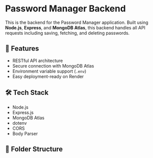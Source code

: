# Password Manager Backend

This is the backend for the Password Manager application. Built using **Node.js**, **Express**, and **MongoDB Atlas**, this backend handles all API requests including saving, fetching, and deleting passwords.

## 🚀 Features

- RESTful API architecture
- Secure connection with MongoDB Atlas
- Environment variable support (`.env`)
- Easy deployment-ready on Render

## 🛠 Tech Stack

- Node.js
- Express.js
- MongoDB Atlas
- dotenv
- CORS
- Body Parser

## 📁 Folder Structure

